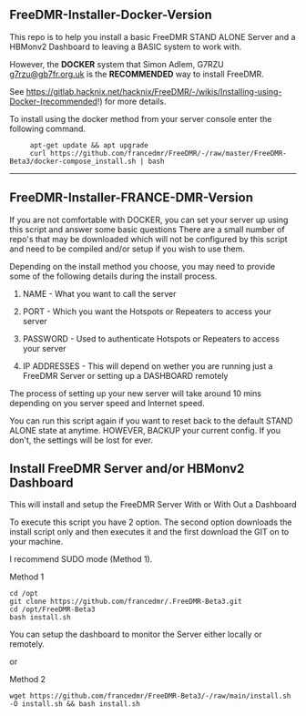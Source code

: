  FreeDMR-Installer-Docker-Version
 --------------------------------

 This repo is to help you install a basic FreeDMR STAND ALONE Server and a HBMonv2 Dashboard to leaving a BASIC system to work with. 

 However, the **DOCKER** system that Simon Adlem, G7RZU <g7rzu@gb7fr.org.uk> is the **RECOMMENDED** way to install FreeDMR.
 
 See https://gitlab.hacknix.net/hacknix/FreeDMR/-/wikis/Installing-using-Docker-(recommended!) for more details.

 To install using the docker method from your server console enter the following command.


         apt-get update && apt upgrade
         curl https://github.com/francedmr/FreeDMR/-/raw/master/FreeDMR-Beta3/docker-compose_install.sh | bash	


 


 <hr>

FreeDMR-Installer-FRANCE-DMR-Version
--------------------------------

If you are not comfortable with DOCKER, you can set your server up using this script and answer some basic questions
There are a small number of repo's that may be downloaded which will not be configured by this script and need to be
compiled and/or setup if you wish to use them.

Depending on the install method you choose, you may need to provide some of the following details during the install
process.
 
1. NAME         - What you want to call the server
	
2. PORT         - Which you want the Hotspots or Repeaters to access your server
	
3. PASSWORD     - Used to authenticate Hotspots or Repeaters to access your server

4. IP ADDRESSES - This will depend on wether you are running just a FreeDMR Server or setting up a DASHBOARD remotely

The process of setting up your new server will take around 10 mins depending on you server speed and Internet speed.

You can run this script again if you want to reset back to the default STAND ALONE state at anytime. HOWEVER, BACKUP
your current config. If you don't, the settings will be lost for ever.


Install FreeDMR Server and/or HBMonv2 Dashboard
-----------------------------------------------

This will install and setup the FreeDMR Server With or With Out a Dashboard

To execute this script you have 2 option. The second option downloads the install script only and then executes it and
the first download the GIT on to your machine.

I recommend SUDO mode (Method 1).

Method 1

	cd /opt
	git clone https://github.com/francedmr/.FreeDMR-Beta3.git
	cd /opt/FreeDMR-Beta3
	bash install.sh
	

You can setup the dashboard to monitor the Server either locally or remotely.

or

Method 2

	wget https://github.com/francedmr/FreeDMR-Beta3/-/raw/main/install.sh -O install.sh && bash install.sh



